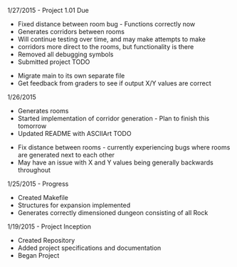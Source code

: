 1/27/2015 - Project 1.01 Due
+ Fixed distance between room bug - Functions correctly now
+ Generates corridors between rooms
+	 Will continue testing over time, and may make attempts to make
+	 corridors more direct to the rooms, but functionality is there  
+ Removed all debugging symbols
+ Submitted project
TODO
- Migrate main to its own separate file
- Get feedback from graders to see if output X/Y values are correct

1/26/2015
+ Generates rooms
+ Started implementation of corridor generation - Plan to finish this tomorrow
+ Updated README with ASCIIArt
TODO
- Fix distance between rooms - currently experiencing bugs where rooms are generated next to each other
- May have an issue with X and Y values being generally backwards throughout

1/25/2015 - Progress
+ Created Makefile
+ Structures for expansion implemented
+ Generates correctly dimensioned dungeon consisting of all Rock

1/19/2015 - Project Inception
+ Created Repository
+ Added project specifications and documentation
+ Began Project
